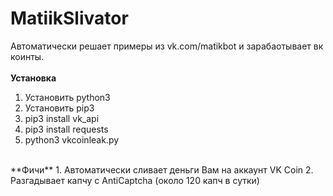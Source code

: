 # MatiikSlivator
Автоматически решает примеры из vk.com/matikbot и зарабаотывает вк коинты.<br/><br/>
**Установка**
1. Установить python3
2. Установить pip3
3. pip3 install vk_api
4. pip3 install requests
5. python3 vkcoinleak.py
<br/>
**Фичи**
1. Автоматически сливает деньги Вам на аккаунт VK Coin
2. Разгадывает капчу с AntiCaptcha (около 120 капч в сутки)
